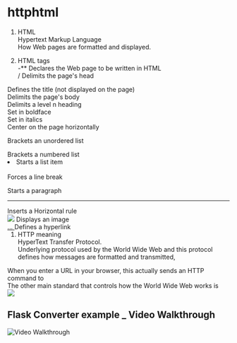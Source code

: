 
# httphtml

1. HTML</br>
Hypertext Markup Language</br>
How Web pages are formatted and displayed.</br>

2. HTML tags</br>
-<html></html>** Declares the Web page to be written in HTML</br>
/<head></head> Delimits the page's head</br>
<title></title> Defines the title (not displayed on the page)</br>
<body></body> Delimits the page's body</br>
<h n></hn> Delimits a level n heading</br>
<b></b> Set in boldface</br>
<i></i> Set in italics</br>
<center></center> Center on the page horizontally</br>
<ul></ul> Brackets an unordered list</br>
<ol></ol> Brackets a numbered list</br>
<li> Starts a list item</br>
<br> Forces a line break </br>
<p> Starts a paragraph</br>
<hr> Inserts a Horizontal rule</br>
<img src="..."> Displays an image </br>
<a href="..."> ... </a> Defines a hyperlink</br>



1. HTTP meaning</br>
HyperText Transfer Protocol.</br>
Underlying protocol used by the World Wide Web and this protocol defines how messages are formatted and transmitted,</br>

When you enter a URL in your browser, this actually sends an HTTP command to </br>
The other main standard that controls how the World Wide Web works is </br>
<img src="https://imgur.com/a/mmYyo"></br>

## Flask Converter example _ Video Walkthrough</br>
<img src='https://i.imgur.com/E2hYQ95.gif' title='Video Walkthrough' width='' alt='Video Walkthrough'/></br>

